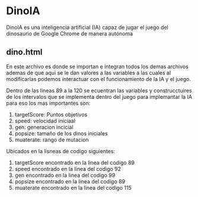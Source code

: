 # DinoIA
DinoIA es una inteligencia artificial (IA) capaz de jugar el juego del dinosaurio de Google Chrome de manera autónoma 

## dino.html
En este archivo es donde se importan e integran todos los demas archivos ademas de que aqui se le dan valores a las variables a las cuales al modificarlas podemos interactuar con el funcionamiento de la IA y el juego.

Dentro de las lineas 89 a la 120 se ecuentran las variables y construcctuires de los intervalos que se implementa dentro del juego para implemantar la IA para eso los mas importantes son:

1. targetScore: Puntos objetivos
2. speed: velocidad iniciaal
3. gen: generacion incicial
4. popsize: tamaño de los dinos iniciales
5. muaterate: rango de mutacion 

Ubicados en la lisneas de codigo siguientes: 

1. targetScore encontrado en la linea del codigo 89
2. speed encontrado en la linea del codigo 92
3. gen encontrado en la linea del codigo 99
4. popsize encontrado en la linea del codigo 89
5. muaterate encontrado en la linea del codigo 115
